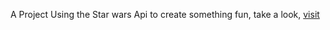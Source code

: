 A Project Using the Star wars Api to create something fun, take a look, [visit](https://boring-thompson-c7b751.netlify.app/) 
